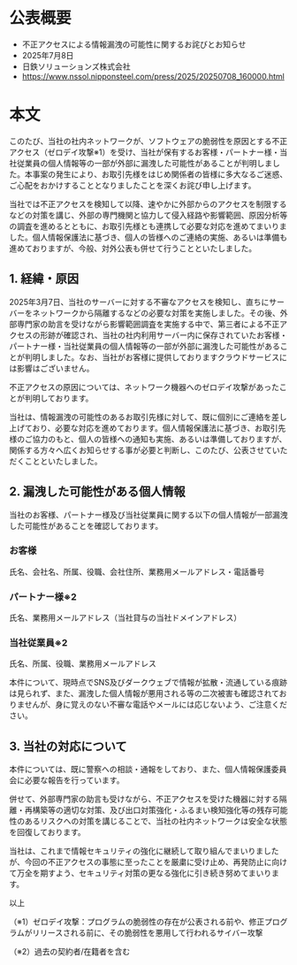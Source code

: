 # 公表概要
- 不正アクセスによる情報漏洩の可能性に関するお詫びとお知らせ
- 2025年7月8日
- 日鉄ソリューションズ株式会社
- https://www.nssol.nipponsteel.com/press/2025/20250708_160000.html

# 本文
このたび、当社の社内ネットワークが、ソフトウェアの脆弱性を原因とする不正アクセス（ゼロデイ攻撃※1）を受け、当社が保有するお客様・パートナー様・当社従業員の個人情報等の一部が外部に漏洩した可能性があることが判明しました。本事案の発生により、お取引先様をはじめ関係者の皆様に多大なるご迷惑、ご心配をおかけすることとなりましたことを深くお詫び申し上げます。

当社では不正アクセスを検知して以降、速やかに外部からのアクセスを制限するなどの対策を講じ、外部の専門機関と協力して侵入経路や影響範囲、原因分析等の調査を進めるとともに、お取引先様とも連携して必要な対応を進めてまいりました。個人情報保護法に基づき、個人の皆様へのご連絡の実施、あるいは準備も進めておりますが、今般、対外公表も併せて行うことといたしました。

## 1. 経緯・原因
2025年3月7日、当社のサーバーに対する不審なアクセスを検知し、直ちにサーバーをネットワークから隔離するなどの必要な対策を実施しました。その後、外部専門家の助言を受けながら影響範囲調査を実施する中で、第三者による不正アクセスの形跡が確認され、当社の社内利用サーバー内に保存されていたお客様・パートナー様・当社従業員の個人情報等の一部が外部に漏洩した可能性があることが判明しました。なお、当社がお客様に提供しておりますクラウドサービスには影響はございません。

不正アクセスの原因については、ネットワーク機器へのゼロデイ攻撃があったことが判明しております。

当社は、情報漏洩の可能性のあるお取引先様に対して、既に個別にご連絡を差し上げており、必要な対応を進めております。個人情報保護法に基づき、お取引先様のご協力のもと、個人の皆様への通知も実施、あるいは準備しておりますが、関係する方々へ広くお知らせする事が必要と判断し、このたび、公表させていただくことといたしました。

## 2. 漏洩した可能性がある個人情報
当社のお客様、パートナー様及び当社従業員に関する以下の個人情報が一部漏洩した可能性があることを確認しております。

### お客様
氏名、会社名、所属、役職、会社住所、業務用メールアドレス・電話番号

### パートナー様※2
氏名、業務用メールアドレス（当社貸与の当社ドメインアドレス）

### 当社従業員※2
氏名、所属、役職、業務用メールアドレス

本件について、現時点でSNS及びダークウェブで情報が拡散・流通している痕跡は見られず、また、漏洩した個人情報が悪用される等の二次被害も確認されておりませんが、身に覚えのない不審な電話やメールには応じないよう、ご注意ください。

## 3. 当社の対応について
本件については、既に警察への相談・通報をしており、また、個人情報保護委員会に必要な報告を行っています。

併せて、外部専門家の助言も受けながら、不正アクセスを受けた機器に対する隔離・再構築等の適切な対策、及び出口対策強化・ふるまい検知強化等の残存可能性のあるリスクへの対策を講じることで、当社の社内ネットワークは安全な状態を回復しております。

当社は、これまで情報セキュリティの強化に継続して取り組んでまいりましたが、今回の不正アクセスの事態に至ったことを厳粛に受け止め、再発防止に向けて万全を期すよう、セキュリティ対策の更なる強化に引き続き努めてまいります。

以上

（※1）ゼロデイ攻撃：プログラムの脆弱性の存在が公表される前や、修正プログラムがリリースされる前に、その脆弱性を悪用して行われるサイバー攻撃

（※2）過去の契約者/在籍者を含む
